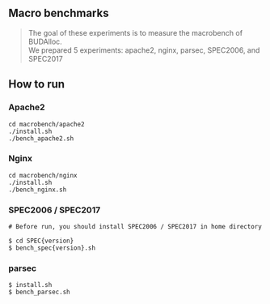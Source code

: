 ## Macro benchmarks
> The goal of these experiments is to measure the macrobench of BUDAlloc.  
> We prepared 5 experiments: apache2, nginx, parsec, SPEC2006, and SPEC2017

## How to run
### Apache2
   ```
   cd macrobench/apache2
   ./install.sh
   ./bench_apache2.sh
   ```

### Nginx
   ```
   cd macrobench/nginx
   ./install.sh
   ./bench_nginx.sh
   ```

### SPEC2006 / SPEC2017
```
# Before run, you should install SPEC2006 / SPEC2017 in home directory

$ cd SPEC{version}
$ bench_spec{version}.sh
```

### parsec
```
$ install.sh
$ bench_parsec.sh
```